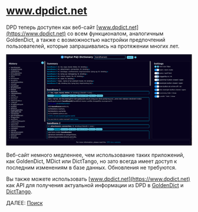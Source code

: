 # www.dpdict.net

DPD теперь доступен как веб-сайт [www.dpdict.net](https://www.dpdict.net) со всем функционалом, аналогичным GoldenDict, а также с возможностью настройки предпочтений пользователей, которые запрашивались на протяжении многих лет.

![website full page](pics/dpdict.net/dpdict_fullapge.png)

Веб-сайт немного медленнее, чем использование таких приложений, как GoldenDict, MDict или DictTango, но зато всегда имеет доступ к последним изменениям в базе данных. Обновления не требуются.

Вы также можете использовать [www.dpdict.net](https://www.dpdict.net) как API для получения актуальной информации из DPD в [GoldenDict](dpdict_api_gd.md) и [DictTango](dpdict_api_dt.md).

ДАЛЕЕ: [Поиск](dpdict_search.md)
